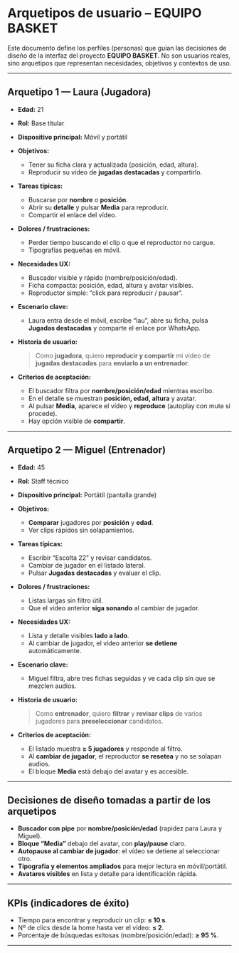 # Arquetipos de usuario – EQUIPO BASKET

Este documento define los perfiles (personas) que guían las decisiones de diseño de la interfaz del proyecto **EQUIPO BASKET**. 
No son usuarios reales, sino arquetipos que representan necesidades, objetivos y contextos de uso.

---

## Arquetipo 1 — **Laura** (Jugadora)

* **Edad:** 21
* **Rol:** Base titular
* **Dispositivo principal:** Móvil y portátil
* **Objetivos:**

  * Tener su ficha clara y actualizada (posición, edad, altura).
  * Reproducir su vídeo de **jugadas destacadas** y compartirlo.
* **Tareas típicas:**

  * Buscarse por **nombre** o **posición**.
  * Abrir su **detalle** y pulsar **Media** para reproducir.
  * Compartir el enlace del vídeo.
* **Dolores / frustraciones:**

  * Perder tiempo buscando el clip o que el reproductor no cargue.
  * Tipografías pequeñas en móvil.
* **Necesidades UX:**

  * Buscador visible y rápido (nombre/posición/edad).
  * Ficha compacta: posición, edad, altura y avatar visibles.
  * Reproductor simple: “click para reproducir / pausar”.
* **Escenario clave:**

  * Laura entra desde el móvil, escribe “lau”, abre su ficha, pulsa **Jugadas destacadas** y comparte el enlace por WhatsApp.
* **Historia de usuario:**

  > Como **jugadora**, quiero **reproducir y compartir** mi vídeo de **jugadas destacadas** para **enviarlo a un entrenador**.
* **Criterios de aceptación:**

  * El buscador filtra por **nombre/posición/edad** mientras escribo.
  * En el detalle se muestran **posición, edad, altura** y avatar.
  * Al pulsar **Media**, aparece el vídeo y **reproduce** (autoplay con mute si procede).
  * Hay opción visible de **compartir**.

---

## Arquetipo 2 — **Miguel** (Entrenador)

* **Edad:** 45
* **Rol:** Staff técnico
* **Dispositivo principal:** Portátil (pantalla grande)
* **Objetivos:**

  * **Comparar** jugadores por **posición** y **edad**.
  * Ver clips rápidos sin solapamientos.
* **Tareas típicas:**

  * Escribir “Escolta 22” y revisar candidatos.
  * Cambiar de jugador en el listado lateral.
  * Pulsar **Jugadas destacadas** y evaluar el clip.
* **Dolores / frustraciones:**

  * Listas largas sin filtro útil.
  * Que el vídeo anterior **siga sonando** al cambiar de jugador.
* **Necesidades UX:**

  * Lista y detalle visibles **lado a lado**.
  * Al cambiar de jugador, el vídeo anterior **se detiene** automáticamente.
* **Escenario clave:**

  * Miguel filtra, abre tres fichas seguidas y ve cada clip sin que se mezclen audios.
* **Historia de usuario:**

  > Como **entrenador**, quiero **filtrar** y **revisar clips** de varios jugadores para **preseleccionar** candidatos.
* **Criterios de aceptación:**

  * El listado muestra **≥ 5 jugadores** y responde al filtro.
  * Al **cambiar de jugador**, el reproductor **se resetea** y no se solapan audios.
  * El bloque **Media** está debajo del avatar y es accesible.

---

## Decisiones de diseño tomadas a partir de los arquetipos

* **Buscador con pipe** por **nombre/posición/edad** (rapidez para Laura y Miguel).
* **Bloque “Media”** debajo del avatar, con **play/pause** claro.
* **Autopause al cambiar de jugador**: el vídeo se detiene al seleccionar otro.
* **Tipografía y elementos ampliados** para mejor lectura en móvil/portátil.
* **Avatares visibles** en lista y detalle para identificación rápida.

---

## KPIs (indicadores de éxito)

* Tiempo para encontrar y reproducir un clip: **≤ 10 s**.
* Nº de clics desde la home hasta ver el vídeo: **≤ 2**.
* Porcentaje de búsquedas exitosas (nombre/posición/edad): **≥ 95 %**.

---
